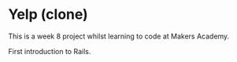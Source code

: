 Yelp (clone)
=============

This is a week 8 project whilst learning to code at Makers Academy.

First introduction to Rails.